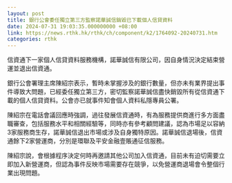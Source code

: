 ```yaml
---
layout: post
title: 銀行公會委任獨立第三方監察諾華誠信銷毀已下載個人信貸資料
date: 2024-07-31 19:03:35.000000000 +08:00
link: https://news.rthk.hk/rthk/ch/component/k2/1764092-20240731.htm
categories: rthk
---
```


信資通下一家個人信貸資料服務機構，諾華誠信有限公司，因自身情況決定結束營運並退出信資通。

銀行公會署理主席陳紹宗表示，暫時未掌握涉及的銀行數量，但亦未有業界提出事件導致大問題，已經委任獨立第三方，密切監察諾華誠信盡快銷毀所有從信資通下載的個人信貸資料。公會亦已就事件知會個人資料私隱專員公署。

陳紹宗在電話會議回應時強調，過往發展信資通時，有為服務提供商進行多方面盡職審查，包括服務水平和相關經驗等，同時亦有參考顧問建議，認為市場足以容納3家服務商生存，諾華誠信退出市場或涉及自身獨特原因。諾華誠信退場後，信資通餘下2家營運商，分別是環聯及平安金融壹賬通征信服務。

陳紹宗說，會根據程序決定何時再邀請其他公司加入信資通，目前未有迫切需要立即加入新營運商，但認為事件反映市場需要存在競爭，以免營運商退場會令整個行業出現問題。
